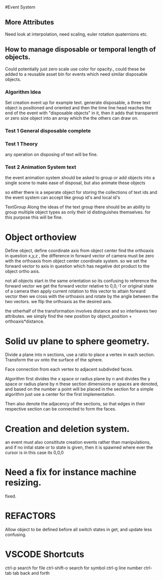 #Event System
## More Attributes
Need look at interpolation, need scaling, euler rotation quaternions etc.
## How to manage disposable or temporal length of objects.
Could potentially just zero scale use color for opacity., could these be added
to a reusable asset bin for events which
need similar disposable objects.
### Algorithm Idea
Set creation event up for example text.
generate disposable, a three text object is positioned and oriented and then the time line head reaches the end of the event with "disposable objects" in it, then it adds that transparent or zero size object into an array which the the others can draw on.
### Test 1 General disposable complete
### Test 1 Theory
any operation on disposing of text will be fine.
### Test 2 Animation System text
the event animation system should be asked
to group or add objects into a single scene
to make ease of disposal, but also animate these
objects

so either there is a seperate object for
storing the collections of text ids
and the event system can accept like group id's
and local id's

TextGroup
Along the ideas of the text group
there should be an ability to group
multiple object types
as only their id distinguishes themselves.
for this purpose this will be fine.

# Object orthoview
Define object, define coordinate axis from object center
find the orthoaxis in question x,y,z , the difference in forward vector of camera
must be zero with the orthoaxis from object center coordinate system.
so we set the forward vector to axis in question which has negative dot product to
the object ortho axis.

not all objects start in the same orientation so its confusing to reference the forward vector
we get the forward vector relative to 0,0,-1 or original state of a camera
then apply current rotation to this vector to attain forward vector
then we cross with the orthoaxis and rotate by the angle between the two vectors.
we flip the orthoaxis as the desired axis.

the otherhalf of the transformation involves distance and so interleaves two attributes.
we simply find the new position by object_position + orthoaxis*distance.

# Solid uv plane to sphere geometry.
Divide a plane into n sections, use a ratio to place a vertex in each section.
Transform the uv onto the surface of the sphere.

Face connection from each vertex to adjacent subdivded faces.

Algorithm
first divides the x space or radius plane by n
and divides the y space or radius plane by n
these section dimensions or spaces are denoted, and based
on the number a point will be placed in the section for a simple
algorithm just use a center for the first implementation.

Then also denote the adjacency of the sections, so that edges in their respective section can be connected to form the faces.

# Creation and deletion system.
an event must also consititute creation events rather than manipulations,
and if no inital state or to state is given, then it is spawned where ever the cursor is in this case its 0,0,0



# Need a fix for instance machine resizing.
fixed.


# REFACTORS
Allow object to be defined before all switch states in get, and update less confusing.


# VSCODE Shortcuts
ctrl-p search for file
ctrl-shift-o search for symbol
ctrl-g line number
ctrl-tab tab back and forth
